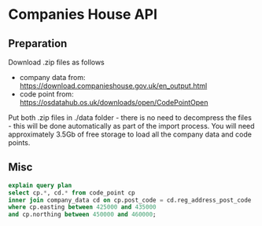 # Companies House API

## Preparation

Download .zip files as follows

-   company data from: https://download.companieshouse.gov.uk/en_output.html
-   code point from: https://osdatahub.os.uk/downloads/open/CodePointOpen

Put both .zip files in ./data folder - there is no need to decompress the files - this will be done
automatically as part of the import process. You will need approximately 3.5Gb of free storage to load
all the company data and code points.

## Misc

```sql
explain query plan
select cp.*, cd.* from code_point cp
inner join company_data cd on cp.post_code = cd.reg_address_post_code
where cp.easting between 425000 and 435000
and cp.northing between 450000 and 460000;
```
